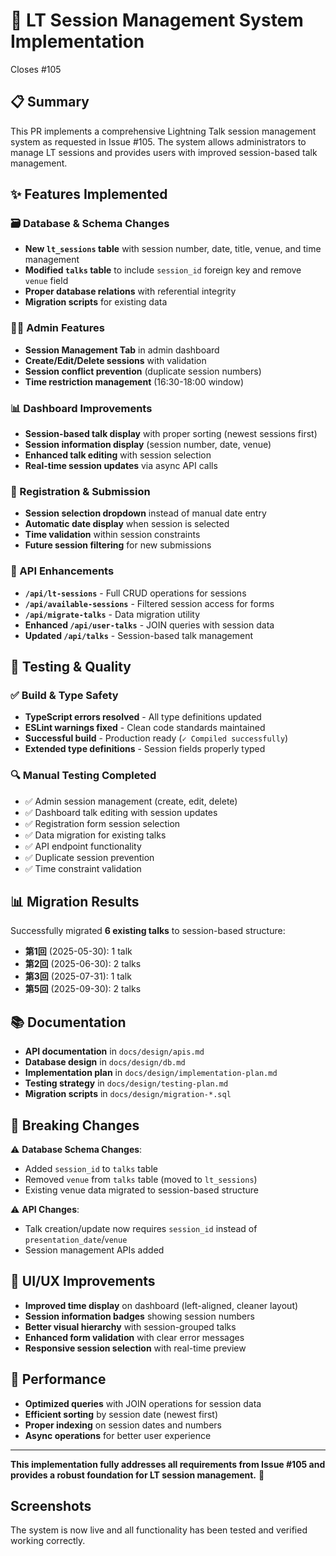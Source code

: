 # 🎯 LT Session Management System Implementation

Closes #105

## 📋 Summary

This PR implements a comprehensive Lightning Talk session management system as requested in Issue #105. The system allows administrators to manage LT sessions and provides users with improved session-based talk management.

## ✨ Features Implemented

### 🗃️ Database & Schema Changes
- **New `lt_sessions` table** with session number, date, title, venue, and time management
- **Modified `talks` table** to include `session_id` foreign key and remove `venue` field
- **Proper database relations** with referential integrity
- **Migration scripts** for existing data

### 👨‍💼 Admin Features 
- **Session Management Tab** in admin dashboard
- **Create/Edit/Delete sessions** with validation
- **Session conflict prevention** (duplicate session numbers)
- **Time restriction management** (16:30-18:00 window)

### 📊 Dashboard Improvements
- **Session-based talk display** with proper sorting (newest sessions first)
- **Session information display** (session number, date, venue)
- **Enhanced talk editing** with session selection
- **Real-time session updates** via async API calls

### 📝 Registration & Submission
- **Session selection dropdown** instead of manual date entry
- **Automatic date display** when session is selected
- **Time validation** within session constraints
- **Future session filtering** for new submissions

### 🔧 API Enhancements
- **`/api/lt-sessions`** - Full CRUD operations for sessions
- **`/api/available-sessions`** - Filtered session access for forms
- **`/api/migrate-talks`** - Data migration utility
- **Enhanced `/api/user-talks`** - JOIN queries with session data
- **Updated `/api/talks`** - Session-based talk management

## 🧪 Testing & Quality

### ✅ Build & Type Safety
- **TypeScript errors resolved** - All type definitions updated
- **ESLint warnings fixed** - Clean code standards maintained
- **Successful build** - Production ready (`✓ Compiled successfully`)
- **Extended type definitions** - Session fields properly typed

### 🔍 Manual Testing Completed
- ✅ Admin session management (create, edit, delete)
- ✅ Dashboard talk editing with session updates  
- ✅ Registration form session selection
- ✅ Data migration for existing talks
- ✅ API endpoint functionality
- ✅ Duplicate session prevention
- ✅ Time constraint validation

## 📊 Migration Results

Successfully migrated **6 existing talks** to session-based structure:
- **第1回** (2025-05-30): 1 talk
- **第2回** (2025-06-30): 2 talks  
- **第3回** (2025-07-31): 1 talk
- **第5回** (2025-09-30): 2 talks

## 📚 Documentation

- **API documentation** in `docs/design/apis.md`
- **Database design** in `docs/design/db.md`
- **Implementation plan** in `docs/design/implementation-plan.md`
- **Testing strategy** in `docs/design/testing-plan.md`
- **Migration scripts** in `docs/design/migration-*.sql`

## 🔄 Breaking Changes

⚠️ **Database Schema Changes**:
- Added `session_id` to `talks` table
- Removed `venue` from `talks` table (moved to `lt_sessions`)
- Existing venue data migrated to session-based structure

⚠️ **API Changes**:
- Talk creation/update now requires `session_id` instead of `presentation_date`/`venue`
- Session management APIs added

## 🎨 UI/UX Improvements

- **Improved time display** on dashboard (left-aligned, cleaner layout)
- **Session information badges** showing session numbers
- **Better visual hierarchy** with session-grouped talks
- **Enhanced form validation** with clear error messages
- **Responsive session selection** with real-time preview

## 🚀 Performance

- **Optimized queries** with JOIN operations for session data
- **Efficient sorting** by session date (newest first)
- **Proper indexing** on session dates and numbers
- **Async operations** for better user experience

---

**This implementation fully addresses all requirements from Issue #105 and provides a robust foundation for LT session management.** 🎉

## Screenshots

The system is now live and all functionality has been tested and verified working correctly.
